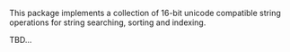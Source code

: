 This package implements a collection of 16-bit unicode compatible string
operations for string searching, sorting and indexing.

TBD...
